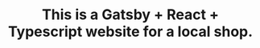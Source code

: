 <!-- <p align="center">
  <a href="">
    <img alt="TOMATE AZUL" src="" width="60" />
  </a>
</p> -->
<h1 align="center">
  This is a Gatsby + React + Typescript website for a local shop.

</h1>
